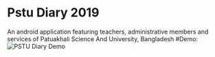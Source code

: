 # Pstu Diary 2019
An android application featuring teachers, administrative members and services of Patuakhali Science And University, Bangladesh
#Demo:
![PSTU Diary Demo](PSTU_Diary.gif)
